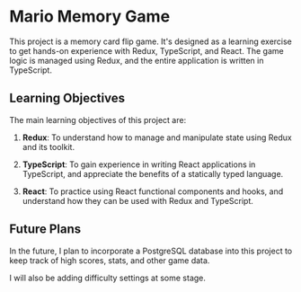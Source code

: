 # Mario Memory Game

This project is a memory card flip game. It's designed as a learning exercise to get hands-on experience with Redux, TypeScript, and React. The game logic is managed using Redux, and the entire application is written in TypeScript.

## Learning Objectives

The main learning objectives of this project are:

1. **Redux**: To understand how to manage and manipulate state using Redux and its toolkit. 

2. **TypeScript**: To gain experience in writing React applications in TypeScript, and appreciate the benefits of a statically typed language.

3. **React**: To practice using React functional components and hooks, and understand how they can be used with Redux and TypeScript.

## Future Plans

In the future, I plan to incorporate a PostgreSQL database into this project to keep track of high scores, stats, and other game data.

I will also be adding difficulty settings at some stage.

